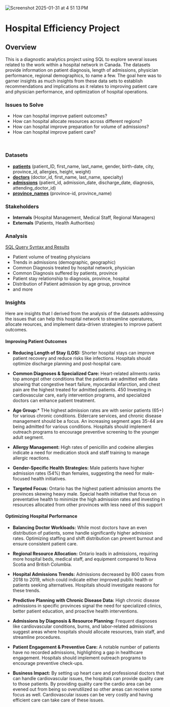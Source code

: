 
![Screenshot 2025-01-31 at 4 51 13 PM](https://github.com/user-attachments/assets/12f74564-4335-4d37-be5f-ebc121950525)

# Hospital Efficiency Project 

##     Overview  
This is a diagnostic analytics project using SQL to explore several issues related to the work within a hospital network in Canada. The datasets provide information on  patient diagnosis, length of admissions, physician performance, regional demographics, to name a few. The goal here was to garner insights as much insights from these data sets to establish recommendations and implications as it relates to improving patient care and physician performance, and optimization of hospital operations.   

###    Issues to Solve

- How can hospital improve patient outcomes? 
- How can hospital allocate resources across different regions?
- How can hospital improve preparation for volume of admissions?
- How can hospital improve patient care?
 
‭  
###     Datasets

-  [**patients**](patients.csv)
(patient_ID, first_name, last_name, gender, birth-date, city, province_id, allergies, height, weight) 
- [**doctors**](doctors.csv)
(doctor_id, first_name, last_name, specialty)
- [**admissions**](admissions.csv)
(patient_id, admission_date, discharge_date, diagnosis, attending_doctor_id)
- [**province_names**](province_names.csv) 
(province-id, province_name)


###   Stakeholders

- **Internals** 
(Hospital Management, Medical Staff, Regional Managers)
- **Externals** 
(Patients, Health Authorities)


###   Analysis 

[SQL Query Syntax and Results](analysis.md)
- Patient volume of treating physicians 
- Trends in admissions (demographic, geographic)
- Common Diagnosis treated by hospital network, physician
- Common Diagnosis suffered by patients, province
- Patient stay relationship to diagnosis, province, hospital
- Distribution of Patient admission by age group, province
- and more


###   Insights

Here are insights that I derived from the analysis of the datasets addressing the issues that can help this hospital network to streamline operatures, allocate reources, and implement data-driven strategies to improve patient outcomes.  

#### Improving Patient Outcomes


-  **Reducing Length of Stay (LOS):** Shorter hospital stays can improve patient recovery and reduce risks like infections. Hospitals should optimize discharge planning and post-hospital care.
  
-  **Common Diagnoses & Specialized Care:** Heart-related ailments ranks top amongst other conditions that the patients are admitted with data showing that congestive heart failure, myocardial infarction, and chest pain are the highest treated for admitted patients. 450  Investing in cardiovascular care, early intervention programs, and specialized doctors can enhance patient treatment.   

-  **Age Group:***  THe highest admission rates are with senior patients (65+) for various chronic conditions. Eldercare services, and chronic disease management should be a focus. An increasing segment ages 35-44 are being admitted for various conditions. Hospitals should implement outreach programs to encourage preventive screening to the younger adult segment.

  
-  **Allergy Management:** High rates of penicillin and codeine allergies indicate a need for medication stock and staff training to manage allergic reactions.
  
-  **Gender-Specific Health Strategies:** Male patients have higher admission rates (54%) than females, suggesting the need for male-focused health initiatives.

  
-  **Targeted Focus:**  Ontario has the highest patient admission amonts the provinces skewing heavy male. Special health initiative that focus on preventative health to minimize the high admission rates and investing in resources allocated from other provinces with less need of this support

  
#### Optimizing Hospital Performance


-  **Balancing Doctor Workloads:** While most doctors have an even distribution of patients, some handle significantly higher admission rates. Optimizing staffing and shift distribution can prevent burnout and ensure consistent patient care.


-  **Regional Resource Allocation:** Ontario leads in admissions, requiring more hospital beds, medical staff, and equipment compared to Nova Scotia and British Columbia.

-  **Hospital Admissions Trends:** Admissions decreased by 800 cases from 2018 to 2019, which could indicate either improved public health or patients seeking alternatives. Hospitals should investigate reasons for these trends.
 
-  **Predictive Planning with Chronic Disease Data:** High chronic disease admissions in specific provinces signal the need for specialized clinics, better patient education, and proactive health interventions.

 
-  **Admissions by Diagnosis & Resource Planning:** Frequent diagnoses like cardiovascular conditions, burns, and labor-related admissions suggest areas where hospitals should allocate resources, train staff, and streamline procedures.

 
-  **Patient Engagement & Preventive Care:** A notable number of patients have no recorded admissions, highlighting a gap in healthcare engagement. Hospitals should implement outreach programs to encourage preventive check-ups.
  
- **Business Impact:** By setting up heart care and professional doctors that can handle cardiovascular
issues, the hospitals can provide quality care to those patients. By providing quality
care the cardio area can be evened out from being so overutilized so other areas can
receive some focus as well. Cardiovascular issues can be very costly and having
efficient care can take care of these issues.


 
